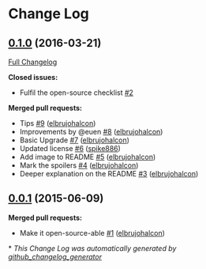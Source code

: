 # Change Log

## [0.1.0](https://github.com/inaka/gold_fever/tree/0.1.0) (2016-03-21)
[Full Changelog](https://github.com/inaka/gold_fever/compare/0.0.1...0.1.0)

**Closed issues:**

- Fulfil the open-source checklist [\#2](https://github.com/inaka/gold_fever/issues/2)

**Merged pull requests:**

- Tips [\#9](https://github.com/inaka/gold_fever/pull/9) ([elbrujohalcon](https://github.com/elbrujohalcon))
- Improvements by @euen [\#8](https://github.com/inaka/gold_fever/pull/8) ([elbrujohalcon](https://github.com/elbrujohalcon))
- Basic Upgrade [\#7](https://github.com/inaka/gold_fever/pull/7) ([elbrujohalcon](https://github.com/elbrujohalcon))
- Updated license [\#6](https://github.com/inaka/gold_fever/pull/6) ([spike886](https://github.com/spike886))
- Add image to README [\#5](https://github.com/inaka/gold_fever/pull/5) ([elbrujohalcon](https://github.com/elbrujohalcon))
- Mark the spoilers [\#4](https://github.com/inaka/gold_fever/pull/4) ([elbrujohalcon](https://github.com/elbrujohalcon))
- Deeper explanation on the README [\#3](https://github.com/inaka/gold_fever/pull/3) ([elbrujohalcon](https://github.com/elbrujohalcon))

## [0.0.1](https://github.com/inaka/gold_fever/tree/0.0.1) (2015-06-09)
**Merged pull requests:**

- Make it open-source-able [\#1](https://github.com/inaka/gold_fever/pull/1) ([elbrujohalcon](https://github.com/elbrujohalcon))



\* *This Change Log was automatically generated by [github_changelog_generator](https://github.com/skywinder/Github-Changelog-Generator)*
